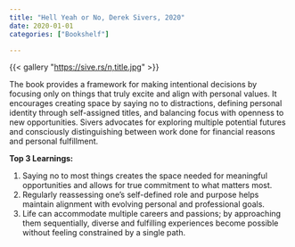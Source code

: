 ```yaml
---
title: "Hell Yeah or No, Derek Sivers, 2020"
date: 2020-01-01
categories: ["Bookshelf"]

---
```


{{< gallery "https://sive.rs/n,title.jpg" >}}

The book provides a framework for making intentional decisions by focusing only on things that truly excite and align with personal values. It encourages creating space by saying no to distractions, defining personal identity through self-assigned titles, and balancing focus with openness to new opportunities. Sivers advocates for exploring multiple potential futures and consciously distinguishing between work done for financial reasons and personal fulfillment.

**Top 3 Learnings:**

1. Saying no to most things creates the space needed for meaningful opportunities and allows for true commitment to what matters most.
2. Regularly reassessing one’s self-defined role and purpose helps maintain alignment with evolving personal and professional goals.
3. Life can accommodate multiple careers and passions; by approaching them sequentially, diverse and fulfilling experiences become possible without feeling constrained by a single path.
